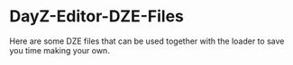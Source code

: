 # DayZ-Editor-DZE-Files
Here are some DZE files that can be used together with the loader to save you time making your own.
